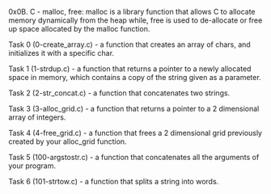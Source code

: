 0x0B. C - malloc, free: malloc is a library function that allows C to allocate memory dynamically from the heap while, free is used to de-allocate or free up space allocated by the malloc function.

Task 0 (0-create_array.c) - a function that creates an array of chars, and initializes it with a specific char.

Task 1 (1-strdup.c) - a function that returns a pointer to a newly allocated space in memory, which contains a copy of the string given as a parameter.

Task 2 (2-str_concat.c) - a function that concatenates two strings.

Task 3 (3-alloc_grid.c) - a function that returns a pointer to a 2 dimensional array of integers.

Task 4 (4-free_grid.c) - a function that frees a 2 dimensional grid previously created by your alloc_grid function.

Task 5 (100-argstostr.c) - a function that concatenates all the arguments of your program. 

Task 6 (101-strtow.c) - a function that splits a string into words.
